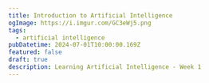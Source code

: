 ```yaml
---
title: Introduction to Artificial Intelligence
ogImage: https://i.imgur.com/GC3eWj5.png
tags:
  - artificial intelligence
pubDatetime: 2024-07-01T10:00:00.169Z
featured: false
draft: true
description: Learning Artificial Intelligence - Week 1
---
```

